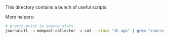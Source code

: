 This directory contains a bunch of useful scripts.

More helpers:

```bash
# pretty-print tx source stats
journalctl -u mempool-collector -o cat --since "1h ago" | grep "source_stats" | awk '{ $1=""; $2=""; $3=""; print $0}' | jq
```